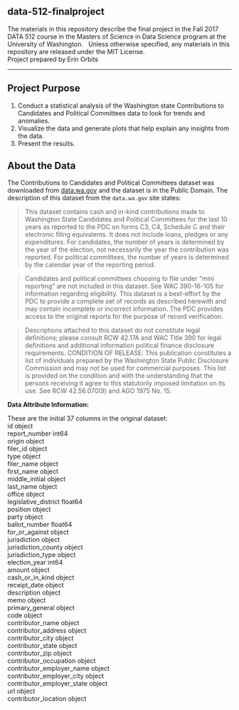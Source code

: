 ## data-512-finalproject  
The materials in this repository describe the final project in the Fall 2017 DATA 512 course in the Masters of Science in Data Science program at the University of Washington.  
Unless otherwise specified, any materials in this repository are released under the MIT License.  
Project prepared by Erin Orbits  

---------

## Project Purpose
1. Conduct a statistical analysis of the Washington state Contributions to Candidates and Political Committees data to look for trends and anomalies.  
2. Visualize the data and generate plots that help explain any insights from the data. 
3. Present the results.

## About the Data  
The Contributions to Candidates and Political Committees dataset was downloaded from [data.wa.gov](https://data.wa.gov/Politics/Contributions-to-Candidates-and-Political-Committe/kv7h-kjyeOpens) and the dataset is in the Public Domain. The description of this dataset from the `data.wa.gov` site states:
  > This dataset contains cash and in-kind contributions made to Washington State Candidates and Political Committees for the last 10 years as reported to the PDC on forms C3, C4, Schedule C and their electronic filing equivalents. It does not include loans, pledges or any expenditures.
For candidates, the number of years is determined by the year of the election, not necessarily the year the contribution was reported. For political committees, the number of years is determined by the calendar year of the reporting period.  
  
  > Candidates and political committees choosing to file under "mini reporting" are not included in this dataset. See WAC 390-16-105 for information regarding eligibility.
This dataset is a best-effort by the PDC to provide a complete set of records as described herewith and may contain incomplete or incorrect information. The PDC provides access to the original reports for the purpose of record verification.  
  
  > Descriptions attached to this dataset do not constitute legal definitions; please consult RCW 42.17A and WAC Title 390 for legal definitions and additional information political finance disclosure requirements.
CONDITION OF RELEASE: This publication constitutes a list of individuals prepared by the Washington State Public Disclosure Commission and may not be used for commercial purposes. This list is provided on the condition and with the understanding that the persons receiving it agree to this statutorily imposed limitation on its use. See 
RCW 42.56.070(9) and AGO 1975 No. 15.  

__Data Attribute Information:__  

These are the initial 37 columns in the original dataset:  
id                            object  
report_number                 int64  
origin                        object  
filer_id                      object  
type                          object  
filer_name                    object  
first_name                    object  
middle_initial                object  
last_name                     object  
office                        object  
legislative_district          float64  
position                      object  
party                         object  
ballot_number                 float64  
for_or_against                object  
jurisdiction                  object  
jurisdiction_county           object  
jurisdiction_type             object  
election_year                 int64  
amount                        object  
cash_or_in_kind               object  
receipt_date                  object  
description                   object  
memo                          object  
primary_general               object  
code                          object  
contributor_name              object  
contributor_address           object  
contributor_city              object  
contributor_state             object  
contributor_zip               object  
contributor_occupation        object  
contributor_employer_name     object  
contributor_employer_city     object  
contributor_employer_state    object  
url                           object  
contributor_location          object  
